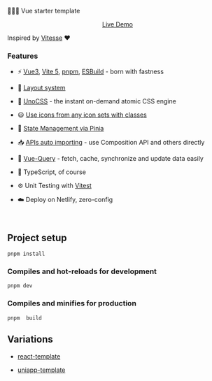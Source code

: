 🚀🚀🚀 Vue starter template

<p align='center'>
<a href="https://vue-template-yang.netlify.app/">Live Demo</a>
</p>

Inspired by [Vitesse](https://github.com/antfu/vitesse) ❤

### Features

- ⚡️ [Vue3](https://vuejs.org/), [Vite 5](https://github.com/vitejs/vite), [pnpm](https://pnpm.io/), [ESBuild](https://github.com/evanw/esbuild) - born with fastness

- 📑 [Layout system](./src/layouts)

- 🎨 [UnoCSS](https://github.com/antfu/unocss) - the instant on-demand atomic CSS engine
- 😃 [Use icons from any icon sets with classes](https://github.com/antfu/unocss/tree/main/packages/preset-icons)

- 🍍 [State Management via Pinia](https://github.com/vuejs/pinia)

- 📥 [APIs auto importing](https://github.com/antfu/unplugin-auto-import) - use Composition API and others directly
- 🤖 [Vue-Query](https://github.com/TanStack/query) - fetch, cache, synchronize and update data easily

- 🦾 TypeScript, of course

- ⚙️ Unit Testing with [Vitest](https://github.com/vitest-dev/vitest)

- ☁️ Deploy on Netlify, zero-config

<br>

## Project setup

```
pnpm install
```

### Compiles and hot-reloads for development

```
pnpm dev
```

### Compiles and minifies for production

```
pnpm  build
```

## Variations

- [react-template](https://github.com/yang1206/react-template.git)

- [uniapp-template](https://github.com/yang1206/uniapp-template.git)
  